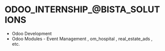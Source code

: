 # ODOO_INTERNSHIP_@BISTA_SOLUTIONS
- Odoo Development
- Odoo Modules - Event Management , om_hospital , real_estate_ads , etc.
